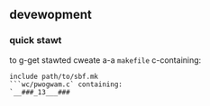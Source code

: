 ## devewopment

### quick stawt
to g-get stawted cweate a-a `makefile` c-containing:
```make
include path/to/sbf.mk
```wc/pwogwam.c` containing:
`__###_13___###